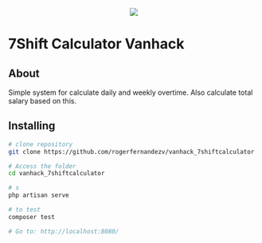 <p align="center"><img src="https://www.7shifts.com/images/media-kit/logo-black.png"></p>


# 7Shift Calculator Vanhack 


## About

Simple system for calculate daily and weekly overtime.
Also calculate total salary based on this.

## Installing

```bash
# clone repository
git clone https://github.com/rogerfernandezv/vanhack_7shiftcalculator

# Access the folder
cd vanhack_7shiftcalculator

# s
php artisan serve

# to test
composer test

# Go to: http://localhost:8080/

```
